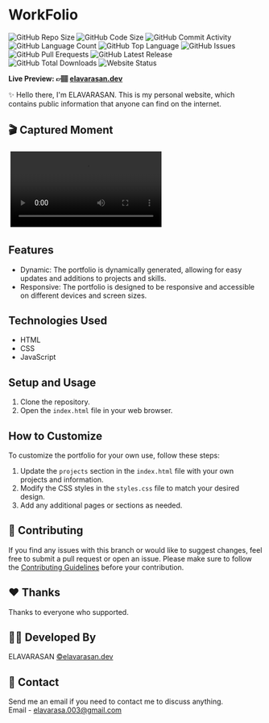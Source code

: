 # WorkFolio

![GitHub Repo Size](https://img.shields.io/github/repo-size/follow-prince/WorkFolio?color=d62936&label=Repo%20Size&style=flat-square)
![GitHub Code Size](https://img.shields.io/github/languages/code-size/follow-prince/WorkFolio?color=e6a400&label=Code%20Size&style=flat-square)
![GitHub Commit Activity](https://img.shields.io/github/commit-activity/m/follow-prince/WorkFolio?color=138a3d&label=Commit%20Activity&style=flat-square)
![GitHub Language Count](https://img.shields.io/github/languages/count/follow-prince/WorkFolio?color=1f77b4&label=Total%20Languages&style=flat-square)
![GitHub Top Language](https://img.shields.io/github/languages/top/follow-prince/WorkFolio?color=7f0c7f&style=flat-square)
![GitHub Issues](https://img.shields.io/github/issues/follow-prince/WorkFolio?color=098f76&label=GitHub%20Issues&style=flat-square)
![GitHub Pull Erequests](https://img.shields.io/github/issues-pr/follow-prince/WorkFolio?color=2c324f&label=GitHub%20Pull%20Requests&style=flat-square)
![GitHub Latest Release](https://img.shields.io/github/v/release/follow-prince/WorkFolio?color=f5426f&label=Latest%20Release&style=flat-square)
![GitHub Total Downloads](https://img.shields.io/github/downloads/follow-prince/WorkFolio/total?color=4a2600&label=Total%20Downloads&style=flat-square)
![Website Status](https://img.shields.io/website?down_message=Down%20%26%20Offline&label=Website%20Status&up_message=Up%20%26%20Online&url=https%3A%2F%2Fi-am-prince.vercel.app)

**Live Preview: 👉🏽 [elavarasan.dev](https://i-am-prince.vercel.app)**

✨ Hello there, I'm ELAVARASAN. This is my personal website, which contains public information that anyone can find on the internet.

## 🎬 Captured Moment
<div style="border: 4px solid white; display: inline-block; border-radius: 10px;">
  <video controls>
    <source autoplay loop src="./assets/gif/review.mp4" type="video/mp4" >
    Alt Text
  </video>
</div>









## Features

- Dynamic: The portfolio is dynamically generated, allowing for easy updates and additions to projects and skills.
- Responsive: The portfolio is designed to be responsive and accessible on different devices and screen sizes.

## Technologies Used

- HTML
- CSS
- JavaScript




## Setup and Usage

1. Clone the repository.
2. Open the `index.html` file in your web browser.

## How to Customize

To customize the portfolio for your own use, follow these steps:

1. Update the `projects` section in the `index.html` file with your own projects and information.
2. Modify the CSS styles in the `styles.css` file to match your desired design.
3. Add any additional pages or sections as needed.






## 💙 Contributing

If you find any issues with this branch or would like to suggest changes, feel free to submit a pull request or open an issue. Please make sure to follow the [Contributing Guidelines](https://github.com/dileepabandara/dileepabandara.dev/blob/main/CONTRIBUTING.md) before your contribution.

## ❤️ Thanks

Thanks to everyone who supported.


## 👨‍💻 Developed By

ELAVARASAN
[©elavarasan.dev](https://i-am-prince.vercel.app)

## 💬 Contact

Send me an email if you need to contact me to discuss anything.  
Email - <elavarasa.003@gmail.com>